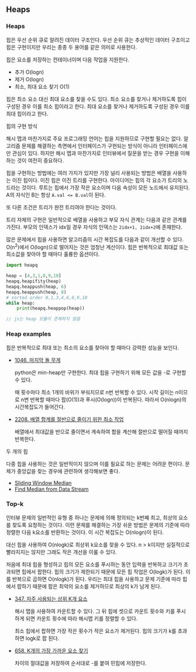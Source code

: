 ## Heaps





### Heaps

힙은 우선 순위 큐로 알려진 데이터 구조인다. 우선 순위 큐는 추상적인 데이터 구조이고 힙은 구현이지만 우리는 종종 두 용어를 같은 의미로 사용한다.

힙은 요소를 저장하는 컨테이너이며 다음 작업을 지원한다.

* 추가 O(logn)
* 제거 O(logn)
* 최소, 최대 요소 찾기 O(1)

힙은 최소 요소 대신 최대 요소를 찾을 수도 있다. 최소 요소를 찾거나 제거하도록 힙이 구성된 경우 이를 최소 힙이라고 한다. 최대 요소를 찾거나 제거하도록 구성된 경우 이를 최대 힙이라고 한다.



힙의 구현 방식

해시 맵과 마찬가지로 주요 프로그래밍 언어는 힙을 지원하므로 구현할 필요는 없다. 알고리즘 문제를 해결하는 측면에서 인터페이스가 구현되는 방식이 아니라 인터페이스에만 관심이 있다. 하지만 해시 맵과 마찬가지로 인터뷰에서 질문을 받는 경우  구현을 이해하는 것이 여전히 중요하다.

힙을 구현하는 방법에는 여러 가지가 있지만 가장 널리 사용되는 방법은 배열을 사용하는 이진 힙이다. 이진 힙은 이진 트리를 구현한다. 아이디어는 힙의 각 요소가 트리의 노드라는 것이다. 루트는 힙에서 가장 작은 요소이며 다음 속성이 모든 노드에서 유지된다. A의 자식인 B는 항상 `A.val <= B.val`이 된다.

또 다른 조건은 트리가 완전 트리여야 한다는 것이다.

트리 자체의 구현은 일반적으로 배열을 사용하고 부모 자식 관계는 다음과 같은 관계를 가진다. 부모의 인덱스가 idx일 경우 자식의 인덱스는 `2idx+1, 2idx+2`에 존재한다. 

많은 문제에서 힙을 사용하면 알고리즘의 시간 복잡도를 다음과 같이 개선할 수 있다. O(n<sup>2</sup>)에서 O(logn)으로 떨어지는 것은 엄청난 계산이다. 힙은 반복적으로 최대값 또는 최소값을 찾아야 할 때마다 훌륭한 옵션이다. 

```python
import heapq

heap = [4,3,1,0,9,10]
heapq.heapifity(heap)
heapq.heappush(heap, 6)
heapq.heappush(heap, 8)
# sorted order 0,1,3,4,6,8,9,10
while heap:
    print(heapq.heappop(heap))
```

```js
// js는 heap 모듈이 존재하지 않음
```



### Heap examples

힙은 반복적으로 최대 또는 최소의 요소를 찾아야 할 때마다 강력한 성능을 보인다.

* [1046. 마지막 돌 무게](https://leetcode.com/problems/last-stone-weight/)

  python은 min-heap만 구현한다. 최대 힙을 구현하기 위해 모든 값을 -로 구현할 수 있다. 

  매 횟수마다 최소 1개의 바위가 부숴지므로 n번 반복할 수 있다. 시작 길이는 n이므로 n번 반복할 때마다 팝(O(1))과 푸시(O(logn))이 반복된다. 따라서 O(nlogn)의 시간복잡도가 들어간다.

* [2208. 배열 합계를 절반으로 줄이기 위한 최소 작업](https://leetcode.com/problems/minimum-operations-to-halve-array-sum/)

  배열에서 최대값을 반으로 줄이면서 계속하여 합을 계산해 절반으로 떨어질 때까지 반복한다.

두 개의 힙

다중 힙을 사용하는 것은 일반적이지 않으며 이를 필요로 하는 문제는 어려운 편이다. 문제가 중앙값을 찾는 경우에 관련하여 생각해보면 좋다. 

* [Sliding Window Median](https://leetcode.com/problems/sliding-window-median/)
* [Find Median from Data Stream](https://leetcode.com/problems/find-median-from-data-stream/)



### Top-k

인터뷰 문제의 일반적인 유형 중 하나는 문제에 의해 정의되는 k번째 최고, 최상의 요소를 찾도록 요청하는 것이다. 이런 문제를 해결하는 가장 쉬운 방법은 문제의 기준에 따라 정렬한 다음 k요소를 반환하는 것이다. 이 시간 복잡도는 O(nlogn)이 된다.

대신 힙을 사용하여 O(nlogk)로 최상위 k요소를 찾을 수 있다. n > k이지만 실질적으로 빨라지지는 않지만 그래도 작은 개선을 이룰 수 있다.

처음에 최대 힙을 형성하고 힙의 모든 요소를 푸시하는 동안 입력을 반복하고 크기가 초과되면 힙에서 팝한다. 힙의 크기가 제한되기 때문에 모든 힙 작업은 O(logk)가 된다. 이를 반복으로 곱하면 O(nlogk)가 된다. 우리는 최대 힙을 사용하고 문제 기준에 따라 힙에서 팝하기 때문에 팝은 최악의 요소를 제거하므로 최상의 k가 남게 된다.

* [347. 자주 사용되는 상위 K개 요소](https://leetcode.com/problems/top-k-frequent-elements/)

  해시 맵을 사용하여 카운트할 수 있다. 그 뒤 힙에 셋으로 카운트 횟수와 키를 푸시하게 되면 카운트 횟수에 따라 해시맵 키를 정렬할 수 있다.

  최소 힙에서 팝하면 가장 작은 횟수가 작은 요소가 제거된다. 힙의 크기가 k를 초과하면 logk로 팝 된다. 

* [658. K개의 가장 가까운 요소 찾기](https://leetcode.com/problems/find-k-closest-elements/)

  차이의 절대값을 저장하여 순서대로 -를 붙여 민힙에 저장한다. 







